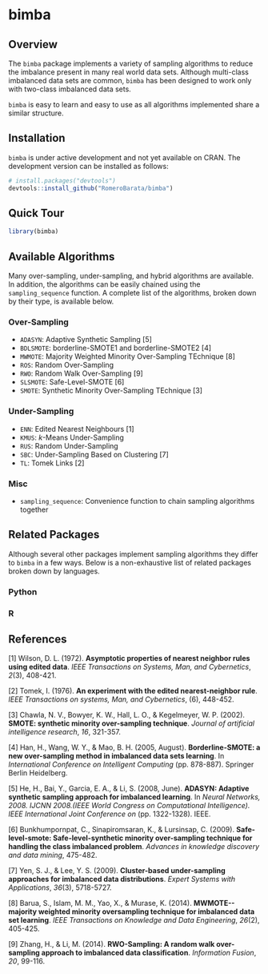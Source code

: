 # bimba
## Overview
The `bimba` package implements a variety of sampling algorithms to reduce the imbalance present in many real world data sets. Although multi-class imbalanced data sets are common, `bimba` has been designed to work only with two-class imbalanced data sets.

`bimba` is easy to learn and easy to use as all algorithms implemented share a similar structure.

## Installation
`bimba` is under active development and not yet available on CRAN. The 
development version can be installed as follows:

```r
# install.packages("devtools")
devtools::install_github("RomeroBarata/bimba")
```

## Quick Tour

```r
library(bimba)


```

## Available Algorithms
Many over-sampling, under-sampling, and hybrid algorithms are available. In addition, the algorithms can be easily chained using the `sampling_sequence` function. A complete list of the algorithms, broken down by their type, is available below.

### Over-Sampling
- `ADASYN`: Adaptive Synthetic Sampling [5]
- `BDLSMOTE`: borderline-SMOTE1 and borderline-SMOTE2 [4]
- `MWMOTE`: Majority Weighted Minority Over-Sampling TEchnique [8]
- `ROS`: Random Over-Sampling
- `RWO`: Random Walk Over-Sampling [9]
- `SLSMOTE`: Safe-Level-SMOTE [6]
- `SMOTE`: Synthetic Minority Over-Sampling TEchnique [3]

### Under-Sampling
- `ENN`: Edited Nearest Neighbours [1]
- `KMUS`: _k_-Means Under-Sampling
- `RUS`: Random Under-Sampling
- `SBC`: Under-Sampling Based on Clustering [7]
- `TL`: Tomek Links [2]

### Misc
- `sampling_sequence`: Convenience function to chain sampling algorithms 
together

## Related Packages
Although several other packages implement sampling algorithms they differ to `bimba` in a few ways. Below is a non-exhaustive list of related packages 
broken down by languages.

### Python

### R

## References
[1] Wilson, D. L. (1972). **Asymptotic properties of nearest neighbor rules 
using edited data**. _IEEE Transactions on Systems, Man, and Cybernetics_, 
_2_(3), 408-421.

[2] Tomek, I. (1976). **An experiment with the edited nearest-neighbor rule**. 
_IEEE Transactions on systems, Man, and Cybernetics_, (6), 448-452.

[3] Chawla, N. V., Bowyer, K. W., Hall, L. O., & Kegelmeyer, W. P. (2002). 
**SMOTE: synthetic minority over-sampling technique**. _Journal of artificial intelligence research_, _16_, 321-357.

[4] Han, H., Wang, W. Y., & Mao, B. H. (2005, August). **Borderline-SMOTE: a 
new over-sampling method in imbalanced data sets learning**. In _International Conference on Intelligent Computing_ (pp. 878-887). Springer Berlin Heidelberg.

[5] He, H., Bai, Y., Garcia, E. A., & Li, S. (2008, June). **ADASYN: Adaptive synthetic sampling approach for imbalanced learning**. In _Neural Networks, 
2008. IJCNN 2008.(IEEE World Congress on Computational Intelligence). IEEE International Joint Conference on_ (pp. 1322-1328). IEEE.

[6] Bunkhumpornpat, C., Sinapiromsaran, K., & Lursinsap, C. (2009). **Safe-level-smote: Safe-level-synthetic minority over-sampling technique for handling the class imbalanced problem**. _Advances in knowledge discovery and data mining_, 475-482.

[7] Yen, S. J., & Lee, Y. S. (2009). **Cluster-based under-sampling approaches for imbalanced data distributions**. _Expert Systems with Applications_, 
_36_(3), 5718-5727.

[8] Barua, S., Islam, M. M., Yao, X., & Murase, K. (2014). **MWMOTE--majority 
weighted minority oversampling technique for imbalanced data set learning**. 
_IEEE Transactions on Knowledge and Data Engineering_, _26_(2), 405-425.

[9] Zhang, H., & Li, M. (2014). **RWO-Sampling: A random walk over-sampling approach to imbalanced data classification**. _Information Fusion_, _20_, 
99-116.